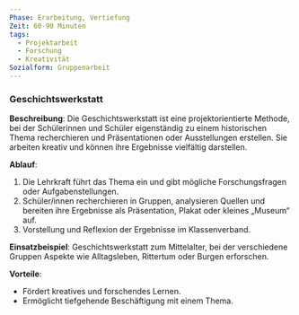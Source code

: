 ```yaml
---
Phase: Erarbeitung, Vertiefung
Zeit: 60-90 Minuten
tags:
  - Projektarbeit
  - Forschung
  - Kreativität
Sozialform: Gruppenarbeit
---
```


### Geschichtswerkstatt

**Beschreibung**: Die Geschichtswerkstatt ist eine projektorientierte Methode, bei der Schülerinnen und Schüler eigenständig zu einem historischen Thema recherchieren und Präsentationen oder Ausstellungen erstellen. Sie arbeiten kreativ und können ihre Ergebnisse vielfältig darstellen.

**Ablauf**:
1. Die Lehrkraft führt das Thema ein und gibt mögliche Forschungsfragen oder Aufgabenstellungen.
2. Schüler/innen recherchieren in Gruppen, analysieren Quellen und bereiten ihre Ergebnisse als Präsentation, Plakat oder kleines „Museum“ auf.
3. Vorstellung und Reflexion der Ergebnisse im Klassenverband.

**Einsatzbeispiel**: Geschichtswerkstatt zum Mittelalter, bei der verschiedene Gruppen Aspekte wie Alltagsleben, Rittertum oder Burgen erforschen.

**Vorteile**:
- Fördert kreatives und forschendes Lernen.
- Ermöglicht tiefgehende Beschäftigung mit einem Thema.
